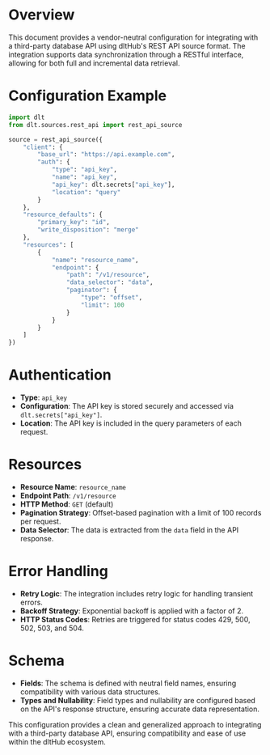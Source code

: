 # Overview

This document provides a vendor-neutral configuration for integrating with a third-party database API using dltHub's REST API source format. The integration supports data synchronization through a RESTful interface, allowing for both full and incremental data retrieval.

# Configuration Example

```python
import dlt
from dlt.sources.rest_api import rest_api_source

source = rest_api_source({
    "client": {
        "base_url": "https://api.example.com",
        "auth": {
            "type": "api_key",
            "name": "api_key",
            "api_key": dlt.secrets["api_key"],
            "location": "query"
        }
    },
    "resource_defaults": {
        "primary_key": "id",
        "write_disposition": "merge"
    },
    "resources": [
        {
            "name": "resource_name",
            "endpoint": {
                "path": "/v1/resource",
                "data_selector": "data",
                "paginator": {
                    "type": "offset",
                    "limit": 100
                }
            }
        }
    ]
})
```

# Authentication

- **Type**: `api_key`
- **Configuration**: The API key is stored securely and accessed via `dlt.secrets["api_key"]`.
- **Location**: The API key is included in the query parameters of each request.

# Resources

- **Resource Name**: `resource_name`
- **Endpoint Path**: `/v1/resource`
- **HTTP Method**: `GET` (default)
- **Pagination Strategy**: Offset-based pagination with a limit of 100 records per request.
- **Data Selector**: The data is extracted from the `data` field in the API response.

# Error Handling

- **Retry Logic**: The integration includes retry logic for handling transient errors.
- **Backoff Strategy**: Exponential backoff is applied with a factor of 2.
- **HTTP Status Codes**: Retries are triggered for status codes 429, 500, 502, 503, and 504.

# Schema

- **Fields**: The schema is defined with neutral field names, ensuring compatibility with various data structures.
- **Types and Nullability**: Field types and nullability are configured based on the API's response structure, ensuring accurate data representation.

This configuration provides a clean and generalized approach to integrating with a third-party database API, ensuring compatibility and ease of use within the dltHub ecosystem.